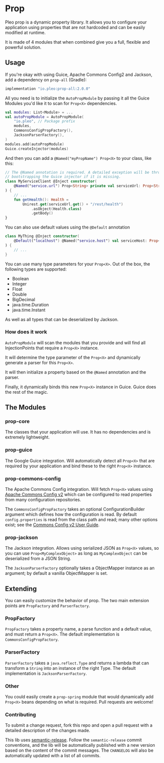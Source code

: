 # Prop 

Pleo prop is a dynamic property library. It allows you to configure your application using properties that are not hardcoded and can be easily modified at runtime.

It is made of 4 modules that when combined give you a full, flexible and powerful solution.

## Usage

If you're okay with using Guice, Apache Commons Config2 and Jackson, add a dependency on `prop-all` (Gradle):

```groovy
implementation "io.pleo:prop-all:2.0.0"
```

All you need is to initialize the `AutoPropModule` by passing it all the Guice Modules you'd like it to scan for `Prop<X>` dependencies.

```kotlin
val modules: List<Module> = ...
val autoPropModule = AutoPropModule(
    "io.pleo", // Package prefix
    modules,
    CommonsConfigPropFactory(),
    JacksonParserFactory(),
)
modules.add(autoPropModule)
Guice.createInjector(modules)
```

And then you can add a `@Named("myPropName") Prop<X>` to your class, like this:

```kotlin
// The @Named annotation is required. A detailed exception will be thrown when 
// bootstrapping the Guice injector if it is missing.
class MyServiceClient @Inject constructor(
    @Named("service.url") Prop<String> private val serviceUrl: Prop<String>
) {
    // ...
    fun getHealth(): Health =
        Unirest.get(serviceUrl.get() + "/rest/health")
            .asObject(Health.class)
            .getBody()
}
```

You can also use default values using the `@Default` annotation

```kotlin
class MyThing @Inject constructor(
    @Default("localhost") @Named("service.host") val serviceHost: Prop<String>
) {
    // ...
}
```

You can use many type parameters for your `Prop<X>`. Out of the box, the following types are supported:

* Boolean
* Integer
* Float
* Double
* BigDecimal
* java.time.Duration
* java.time.Instant

As well as all types that can be deserialized by Jackson.

### How does it work

`AutoPropModule` will scan the modules that you provide and will find all InjectionPoints that require a `Prop<X>` instance. 

It will determine the type parameter of the `Prop<X>` and dynamically generate a parser for this `Prop<X>`.

It will then initialize a property based on the `@Named` annotation and the parser.

Finally, it dynamically binds this new `Prop<X>` instance in Guice. Guice does the rest of the magic. 

## The Modules

### prop-core

The classes that your application will use. It has no dependencies and is extremely lightweight.

### prop-guice

The Google Guice integration. Will automatically detect all `Prop<X>` that are required by your application and bind these to the right `Prop<X>` instance.

### prop-commons-config

The Apache Commons Config integration. Will fetch `Prop<X>` values using [Apache Commons Config v2](https://commons.apache.org/proper/commons-configuration) which can be configured to read properties from many configuration repositories.

The `CommonsConfigPropFactory` takes an optional ConfigurationBuilder argument which defines how the configuration
is read. By default `config.properties` is read from the class path and read; many other options exist; see the [Commons Config v2 User Guide](https://commons.apache.org/proper/commons-configuration/userguide/user_guide.html).

### prop-jackson

The Jackson integration. Allows using serialized JSON as `Prop<X>` values, so you can use `Prop<MyComplexObject>` as long as `MyComplexObject` can be deserialized from a JSON String.

The `JacksonParserFactory` optionally takes a ObjectMapper instance as an argument; by default a vanilla ObjectMapper is set.

## Extending

You can easily customize the behavior of prop. The two main extension points are `PropFactory` and `ParserFactory`.

### PropFactory

`PropFactory` takes a property name, a parse function and a default value, and must return a `Prop<X>`. The default implementation is `CommonsConfigPropFactory`.

### ParserFactory

`ParserFactory` takes a `java.reflect.Type` and returns a lambda that can transform a `String` into an instance of the right Type. The default implementation is `JacksonParserFactory`.

### Other

You could easily create a `prop-spring` module that would dynamically add `Prop<X>` beans depending on what is required. Pull requests are welcome!

### Contributing

To submit a change request, fork this repo and open a pull request with a detailed description of the changes made.

This lib uses [semantic-release](https://github.com/semantic-release/semantic-release). Follow the `semantic-release` commit conventions, and the lib will be automatically published with a new version based on the content of the commit messages. 
The `CHANGELOG` will also be automatically updated with a list of all commits.   
 
